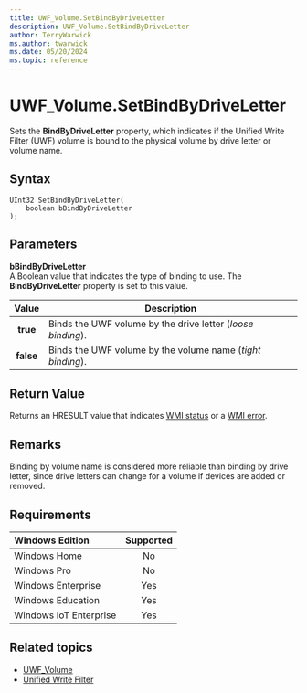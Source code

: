 ```yaml
---
title: UWF_Volume.SetBindByDriveLetter
description: UWF_Volume.SetBindByDriveLetter
author: TerryWarwick
ms.author: twarwick
ms.date: 05/20/2024
ms.topic: reference
---
```


# UWF_Volume.SetBindByDriveLetter

Sets the **BindByDriveLetter** property, which indicates if the Unified Write Filter (UWF) volume is bound to the physical volume by drive letter or volume name.

## Syntax

```powereshell
UInt32 SetBindByDriveLetter(
    boolean bBindByDriveLetter
);
```

## Parameters

**bBindByDriveLetter**</br>A Boolean value that indicates the type of binding to use. The **BindByDriveLetter** property is set to this value.

| Value  | Description  |
|:------:|--------------|
| **true**  | Binds the UWF volume by the drive letter (*loose binding*). |
| **false** | Binds the UWF volume by the volume name (*tight binding*). |

## Return Value

Returns an HRESULT value that indicates [WMI status](/windows/win32/wmisdk/wmi-non-error-constants) or a [WMI error](/windows/win32/wmisdk/wmi-error-constants).

## Remarks

Binding by volume name is considered more reliable than binding by drive letter, since drive letters can change for a volume if devices are added or removed.

## Requirements

| Windows Edition        | Supported |
|:-----------------------|:---------:|
| Windows Home           | No        |
| Windows Pro            | No        |
| Windows Enterprise     | Yes       |
| Windows Education      | Yes       |
| Windows IoT Enterprise | Yes       |

## Related topics

- [UWF_Volume](uwf-volume.md)
- [Unified Write Filter](unified-write-filter.md)
